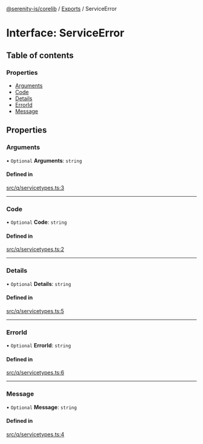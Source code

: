 [@serenity-is/corelib](../README.md) / [Exports](../modules.md) / ServiceError

# Interface: ServiceError

## Table of contents

### Properties

- [Arguments](ServiceError.md#arguments)
- [Code](ServiceError.md#code)
- [Details](ServiceError.md#details)
- [ErrorId](ServiceError.md#errorid)
- [Message](ServiceError.md#message)

## Properties

### Arguments

• `Optional` **Arguments**: `string`

#### Defined in

[src/q/servicetypes.ts:3](https://github.com/serenity-is/serenity/blob/master/packages/corelib/src/q/servicetypes.ts#L3)

___

### Code

• `Optional` **Code**: `string`

#### Defined in

[src/q/servicetypes.ts:2](https://github.com/serenity-is/serenity/blob/master/packages/corelib/src/q/servicetypes.ts#L2)

___

### Details

• `Optional` **Details**: `string`

#### Defined in

[src/q/servicetypes.ts:5](https://github.com/serenity-is/serenity/blob/master/packages/corelib/src/q/servicetypes.ts#L5)

___

### ErrorId

• `Optional` **ErrorId**: `string`

#### Defined in

[src/q/servicetypes.ts:6](https://github.com/serenity-is/serenity/blob/master/packages/corelib/src/q/servicetypes.ts#L6)

___

### Message

• `Optional` **Message**: `string`

#### Defined in

[src/q/servicetypes.ts:4](https://github.com/serenity-is/serenity/blob/master/packages/corelib/src/q/servicetypes.ts#L4)
